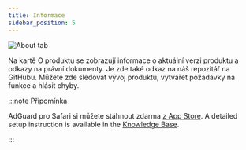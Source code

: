 ```yaml
---
title: Informace
sidebar_position: 5
---
```


![About tab](https://cdn.adtidy.org/public/Adguard/Blog/AG_for_Safari_in-depth_review/About.png)

Na kartě O produktu se zobrazují informace o aktuální verzi produktu a odkazy na právní dokumenty. Je zde také odkaz na náš repozitář na GitHubu. Můžete zde sledovat vývoj produktu, vytvářet požadavky na funkce a hlásit chyby.

:::note Připomínka

AdGuard pro Safari si můžete stáhnout zdarma [z App Store](https://apps.apple.com/app/adguard-for-safari/id1440147259). A detailed setup instruction is available in the [Knowledge Base](/adguard-for-safari/installation/).

:::
